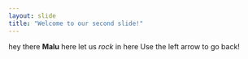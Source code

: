 ```yaml
---
layout: slide
title: "Welcome to our second slide!"
---
```

hey there **Malu** here let us *rock* in here
Use the left arrow to go back!

